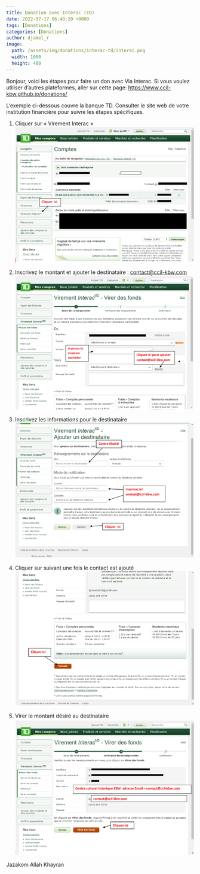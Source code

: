 ```yaml
---
title: Donation avec Interac (TD)
date: 2022-07-17 06:40:20 +0000
tags: [Donations]
categories: [Donations]
author: djamel_r
image:
  path: /assets/img/donations/interac-td/interac.png
  width: 1000
  height: 400
---
```


Bonjour, voici les étapes pour faire un don avec Via Interac. Si vous voulez utiliser d’autres plateformes, aller sur cette page: https://www.ccil-kbw.github.io/donations/

L’exemple ci-dessous couvre la banque TD. Consulter le site web de votre institution financière pour suivre les étapes spécifiques.

1. Cliquer sur « Virement Interac »
![Comptes](/assets/img/donations/interac-td/01-comptes.webp)

2. Inscrivez le montant et ajouter le destinataire : contact@ccil-kbw.com
![Virer des Fonds](/assets/img/donations/interac-td/02-virer-des-fonds.webp)

3. Inscrivez les informations pour le destinataire
![Ajouter un destinataire](/assets/img/donations/interac-td/03-ajouter-un-destinataire.webp)

4. Cliquer sur suivant une fois le contact est ajouté
![Contact Ajouté](/assets/img/donations/interac-td/04-contact-ajoute-suivant.webp)

5. Virer le montant désiré au destinataire
![Montant Désiré](/assets/img/donations/interac-td/05-montant-desire.webp)

Jazakom Allah Khayran

